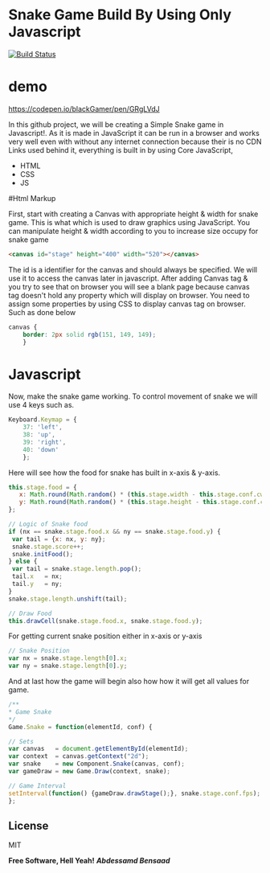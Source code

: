 # Snake Game Build By Using Only Javascript
[![Build Status](https://travis-ci.org/joemccann/dillinger.svg?branch=master)](https://travis-ci.org/joemccann/dillinger)
# demo

https://codepen.io/blackGamer/pen/GRgLVdJ

In this github project, we will be creating a Simple Snake game in Javascript!. As it is made in JavaScript it can be run in a browser and works very well even with without any internet connection because their is no CDN Links used behind it, everything is built in by using Core JavaScript, 
  - HTML
  - CSS
  - JS


#Html Markup

First, start with creating a Canvas with appropriate height & width for snake game. This is what which is used to draw graphics using JavaScript. You can manipulate height & width according to you to increase size occupy for snake game

```html
<canvas id="stage" height="400" width="520"></canvas>
```
The id is a identifier for the canvas and should always be specified. We will use it to access the canvas later in javascript. After adding Canvas tag & you try to see that on browser you will see a blank page because canvas tag doesn't hold any property which will display on browser. You need to assign some properties by using CSS to display canvas tag on browser. Such as done below 

```css
canvas {
    border: 2px solid rgb(151, 149, 149);
    }
```

# Javascript

Now, make the snake game working. To control movement of snake we will use 4 keys such as. 
```javascript
Keyboard.Keymap = {
    37: 'left',
    38: 'up',
    39: 'right',
    40: 'down'
    };
```
 Here will see how the food for snake has built in x-axis & y-axis. 
 ```javascript
this.stage.food = {
    x: Math.round(Math.random() * (this.stage.width - this.stage.conf.cw) / this.stage.conf.cw), 
    y: Math.round(Math.random() * (this.stage.height - this.stage.conf.cw) / this.stage.conf.cw), 
};

// Logic of Snake food
if (nx == snake.stage.food.x && ny == snake.stage.food.y) {
  var tail = {x: nx, y: ny};
  snake.stage.score++;
  snake.initFood();
} else {
  var tail = snake.stage.length.pop();
  tail.x   = nx;
  tail.y   = ny;	
}
snake.stage.length.unshift(tail);

// Draw Food
this.drawCell(snake.stage.food.x, snake.stage.food.y);
 ```
 For getting current snake position either in x-axis or y-axis
```javascript
// Snake Position
var nx = snake.stage.length[0].x;
var ny = snake.stage.length[0].y;
```
And at last how the game will begin also how how it will get all values for game.
```javascript
/**
* Game Snake
*/
Game.Snake = function(elementId, conf) {

// Sets
var canvas   = document.getElementById(elementId);
var context  = canvas.getContext("2d");
var snake    = new Component.Snake(canvas, conf);
var gameDraw = new Game.Draw(context, snake);

// Game Interval
setInterval(function() {gameDraw.drawStage();}, snake.stage.conf.fps);
};
```
License
----

MIT


**Free Software, Hell Yeah!**
***Abdessamd Bensaad***
